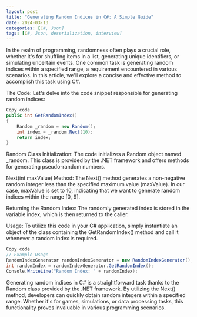 ```yaml
---
layout: post
title: "Generating Random Indices in C#: A Simple Guide"
date: 2024-03-13
categories: [C#, Json]
tags: [C#, Json, deserialization, interview]
---
```



In the realm of programming, randomness often plays a crucial role, whether it's for shuffling items in a list, generating unique identifiers, or simulating uncertain events. One common task is generating random indices within a specified range, a requirement encountered in various scenarios. In this article, we'll explore a concise and effective method to accomplish this task using C#.

The Code:
Let's delve into the code snippet responsible for generating random indices:

```csharp
Copy code
public int GetRandomIndex()
{
    Random _random = new Random();
    int index = _random.Next(10);
    return index;
}
```

Random Class Initialization:
The code initializes a Random object named _random. This class is provided by the .NET framework and offers methods for generating pseudo-random numbers.

Next(int maxValue) Method:
The Next() method generates a non-negative random integer less than the specified maximum value (maxValue). In our case, maxValue is set to 10, indicating that we want to generate random indices within the range [0, 9].

Returning the Random Index:
The randomly generated index is stored in the variable index, which is then returned to the caller.

Usage:
To utilize this code in your C# application, simply instantiate an object of the class containing the GetRandomIndex() method and call it whenever a random index is required.

```csharp
Copy code
// Example Usage
RandomIndexGenerator randomIndexGenerator = new RandomIndexGenerator();
int randomIndex = randomIndexGenerator.GetRandomIndex();
Console.WriteLine("Random Index: " + randomIndex);
```

Generating random indices in C# is a straightforward task thanks to the Random class provided by the .NET framework. By utilizing the Next() method, developers can quickly obtain random integers within a specified range. Whether it's for games, simulations, or data processing tasks, this functionality proves invaluable in various programming scenarios.

